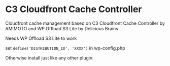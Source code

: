 # C3 Cloudfront Cache Controller

Cloudfront cache management based on C3 Cloudfront Cache Controller by AMIMOTO and WP Offload S3 Lite by Delicious Brains

Needs WP Offload S3 Lite to work

set `define('DISTRIBUTION_ID', 'XXXX')` in wp-config.php

Otherwise install just like any other plugin
